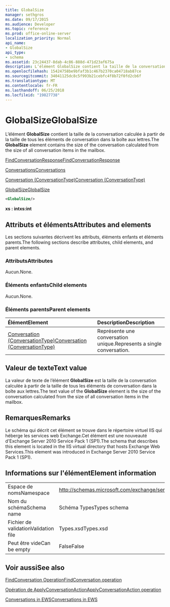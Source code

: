```yaml
---
title: GlobalSize
manager: sethgros
ms.date: 09/17/2015
ms.audience: Developer
ms.topic: reference
ms.prod: office-online-server
localization_priority: Normal
api_name:
- GlobalSize
api_type:
- schema
ms.assetid: 23c24437-8dab-4c86-888d-471d23af675a
description: L’élément GlobalSize contient la taille de la conversation calculée à partir de la taille de tous les éléments de conversation dans la boîte aux lettres.
ms.openlocfilehash: 15424758be9bfaf3b1c467b2370ca04718ab87ce
ms.sourcegitcommit: 34041125dc8c5f993b21cebfc4f8b72f0fd2cb6f
ms.translationtype: MT
ms.contentlocale: fr-FR
ms.lasthandoff: 06/25/2018
ms.locfileid: "19827738"
---
```

# <a name="globalsize"></a><span data-ttu-id="73ada-103">GlobalSize</span><span class="sxs-lookup"><span data-stu-id="73ada-103">GlobalSize</span></span>

<span data-ttu-id="73ada-104">L’élément **GlobalSize** contient la taille de la conversation calculée à partir de la taille de tous les éléments de conversation dans la boîte aux lettres.</span><span class="sxs-lookup"><span data-stu-id="73ada-104">The **GlobalSize** element contains the size of the conversation calculated from the size of all conversation items in the mailbox.</span></span> 
  
[<span data-ttu-id="73ada-105">FindConversationResponse</span><span class="sxs-lookup"><span data-stu-id="73ada-105">FindConversationResponse</span></span>](findconversationresponse.md)
  
[<span data-ttu-id="73ada-106">Conversations</span><span class="sxs-lookup"><span data-stu-id="73ada-106">Conversations</span></span>](conversations-ex15websvcsotherref.md)
  
[<span data-ttu-id="73ada-107">Conversation (ConversationType)</span><span class="sxs-lookup"><span data-stu-id="73ada-107">Conversation (ConversationType)</span></span>](conversation-conversationtype.md)
  
[<span data-ttu-id="73ada-108">GlobalSize</span><span class="sxs-lookup"><span data-stu-id="73ada-108">GlobalSize</span></span>](globalsize.md)
  
```XML
<GlobalSize/>
```

 <span data-ttu-id="73ada-109">**xs : int**</span><span class="sxs-lookup"><span data-stu-id="73ada-109">**xs:int**</span></span>
## <a name="attributes-and-elements"></a><span data-ttu-id="73ada-110">Attributs et éléments</span><span class="sxs-lookup"><span data-stu-id="73ada-110">Attributes and elements</span></span>

<span data-ttu-id="73ada-111">Les sections suivantes décrivent les attributs, éléments enfants et éléments parents.</span><span class="sxs-lookup"><span data-stu-id="73ada-111">The following sections describe attributes, child elements, and parent elements.</span></span>
  
### <a name="attributes"></a><span data-ttu-id="73ada-112">Attributs</span><span class="sxs-lookup"><span data-stu-id="73ada-112">Attributes</span></span>

<span data-ttu-id="73ada-113">Aucun.</span><span class="sxs-lookup"><span data-stu-id="73ada-113">None.</span></span>
  
### <a name="child-elements"></a><span data-ttu-id="73ada-114">Éléments enfants</span><span class="sxs-lookup"><span data-stu-id="73ada-114">Child elements</span></span>

<span data-ttu-id="73ada-115">Aucun.</span><span class="sxs-lookup"><span data-stu-id="73ada-115">None.</span></span>
  
### <a name="parent-elements"></a><span data-ttu-id="73ada-116">Éléments parents</span><span class="sxs-lookup"><span data-stu-id="73ada-116">Parent elements</span></span>

|<span data-ttu-id="73ada-117">**Élément**</span><span class="sxs-lookup"><span data-stu-id="73ada-117">**Element**</span></span>|<span data-ttu-id="73ada-118">**Description**</span><span class="sxs-lookup"><span data-stu-id="73ada-118">**Description**</span></span>|
|:-----|:-----|
|[<span data-ttu-id="73ada-119">Conversation (ConversationType)</span><span class="sxs-lookup"><span data-stu-id="73ada-119">Conversation (ConversationType)</span></span>](conversation-conversationtype.md) <br/> |<span data-ttu-id="73ada-120">Représente une conversation unique.</span><span class="sxs-lookup"><span data-stu-id="73ada-120">Represents a single conversation.</span></span>  <br/> |
   
## <a name="text-value"></a><span data-ttu-id="73ada-121">Valeur de texte</span><span class="sxs-lookup"><span data-stu-id="73ada-121">Text value</span></span>

<span data-ttu-id="73ada-122">La valeur de texte de l’élément **GlobalSize** est la taille de la conversation calculée à partir de la taille de tous les éléments de conversation dans la boîte aux lettres.</span><span class="sxs-lookup"><span data-stu-id="73ada-122">The text value of the **GlobalSize** element is the size of the conversation calculated from the size of all conversation items in the mailbox.</span></span> 
  
## <a name="remarks"></a><span data-ttu-id="73ada-123">Remarques</span><span class="sxs-lookup"><span data-stu-id="73ada-123">Remarks</span></span>

<span data-ttu-id="73ada-124">Le schéma qui décrit cet élément se trouve dans le répertoire virtuel IIS qui héberge les services web Exchange.Cet élément est une nouveauté d'Exchange Server 2010 Service Pack 1 (SP1).</span><span class="sxs-lookup"><span data-stu-id="73ada-124">The schema that describes this element is located in the IIS virtual directory that hosts Exchange Web Services.This element was introduced in Exchange Server 2010 Service Pack 1 (SP1).</span></span>
  
## <a name="element-information"></a><span data-ttu-id="73ada-125">Informations sur l'élément</span><span class="sxs-lookup"><span data-stu-id="73ada-125">Element information</span></span>

|||
|:-----|:-----|
|<span data-ttu-id="73ada-126">Espace de noms</span><span class="sxs-lookup"><span data-stu-id="73ada-126">Namespace</span></span>  <br/> |http://schemas.microsoft.com/exchange/services/2006/types  <br/> |
|<span data-ttu-id="73ada-127">Nom du schéma</span><span class="sxs-lookup"><span data-stu-id="73ada-127">Schema name</span></span>  <br/> |<span data-ttu-id="73ada-128">Schéma Types</span><span class="sxs-lookup"><span data-stu-id="73ada-128">Types schema</span></span>  <br/> |
|<span data-ttu-id="73ada-129">Fichier de validation</span><span class="sxs-lookup"><span data-stu-id="73ada-129">Validation file</span></span>  <br/> |<span data-ttu-id="73ada-130">Types.xsd</span><span class="sxs-lookup"><span data-stu-id="73ada-130">Types.xsd</span></span>  <br/> |
|<span data-ttu-id="73ada-131">Peut être vide</span><span class="sxs-lookup"><span data-stu-id="73ada-131">Can be empty</span></span>  <br/> |<span data-ttu-id="73ada-132">False</span><span class="sxs-lookup"><span data-stu-id="73ada-132">False</span></span>  <br/> |
   
## <a name="see-also"></a><span data-ttu-id="73ada-133">Voir aussi</span><span class="sxs-lookup"><span data-stu-id="73ada-133">See also</span></span>



[<span data-ttu-id="73ada-134">FindConversation Operation</span><span class="sxs-lookup"><span data-stu-id="73ada-134">FindConversation operation</span></span>](findconversation-operation.md)
  
[<span data-ttu-id="73ada-135">Opération de ApplyConversationAction</span><span class="sxs-lookup"><span data-stu-id="73ada-135">ApplyConversationAction operation</span></span>](applyconversationaction-operation.md)


[<span data-ttu-id="73ada-136">Conversations in EWS</span><span class="sxs-lookup"><span data-stu-id="73ada-136">Conversations in EWS</span></span>](http://msdn.microsoft.com/library/91e64629-db6c-4c94-9dcb-d386232e8467%28Office.15%29.aspx)

